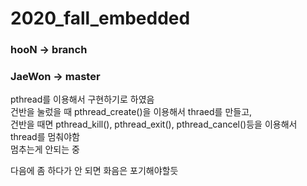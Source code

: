 # 2020_fall_embedded


### hooN -> branch
### JaeWon -> master

pthread를 이용해서 구현하기로 하였음   
건반을 눌렀을 때 pthread_create()을 이용해서 thraed를 만들고,  
건반을 때면 pthread_kill(), pthread_exit(), pthread_cancel()등을 이용해서 thread를 멈춰야함  
멈추는게 안되는 중   
   
다음에 좀 하다가 안 되면 화음은 포기해야할듯 

